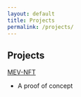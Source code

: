 ```yaml
---
layout: default
title: Projects
permalink: /projects/
---
```


## Projects
[MEV-NFT](https://github.com/franz101/MEV-NFT)
- A proof of concept